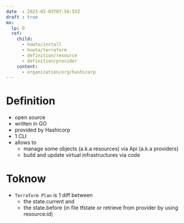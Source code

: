 ```yaml
---
date  : 2023-02-03T07:58:55Z
draft : true
mx:  
  lp: O
  ref:
    child:
      - howto/install
      - howto/terraform
      - definition/resource
      - definition/provider
    content:
      - organization/org/hashicorp
---
```


# Definition
- open source
- written in GO
- provided by Hashicorp
- 1 CLI
- allows to
  - manage some objects (a.k.a resources) via Api (a.k.a providers)
  - build and update virtual infrastructures via code



# Toknow
- `Terraform Plan`  is 1 diff between
  - the state.current and 
  - the state.before (in file tfstate or retrieve from provider by using resource:id) 
